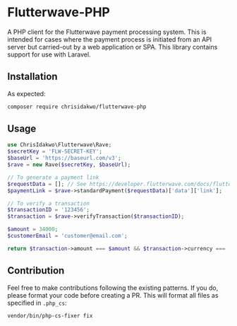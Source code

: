 # Flutterwave-PHP

A PHP client for the Flutterwave payment processing system. This is intended for cases where the payment process is initiated from an API server but carried-out by a web application or SPA. 
This library contains support for use with Laravel.

## Installation
As expected:

```bash
composer require chrisidakwo/flutterwave-php
```

## Usage
```php
use ChrisIdakwo\Flutterwave\Rave;
$secretKey = 'FLW-SECRET-KEY';
$baseUrl = 'https://baseurl.com/v3';
$rave = new Rave($secretKey, $baseUrl);

// To generate a payment link
$requestData = []; // See https://developer.flutterwave.com/docs/flutterwave-standard
$paymentLink = $rave->standardPayment($requestData)['data']['link'];

// To verify a transaction
$transactionID = '123456';
$transaction = $rave->verifyTransaction($transactionID);

$amount = 34000;
$customerEmail = 'customer@email.com';

return $transaction->amount === $amount && $transaction->currency === 'NGN' && $transaction->customer->email === $customerEmail;
```


## Contribution
Feel free to make contributions following the existing patterns. If you do, please format your code before creating a PR. This will format all files as specified in `.php_cs`:
                                                                                                                          
```bash
vendor/bin/php-cs-fixer fix
```

